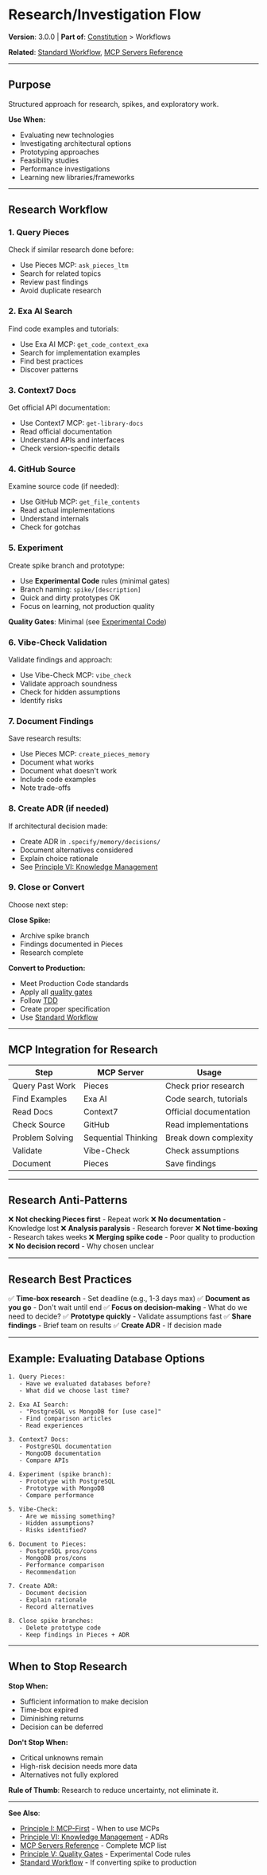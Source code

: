 # Research/Investigation Flow

**Version**: 3.0.0 | **Part of**: [Constitution](../INDEX.md) > Workflows

**Related**: [Standard Workflow](standard-feature.md), [MCP Servers Reference](../references/mcp-servers-ref.md)

---

## Purpose

Structured approach for research, spikes, and exploratory work.

**Use When:**
- Evaluating new technologies
- Investigating architectural options
- Prototyping approaches
- Feasibility studies
- Performance investigations
- Learning new libraries/frameworks

---

## Research Workflow

### 1. Query Pieces
Check if similar research done before:
- Use Pieces MCP: `ask_pieces_ltm`
- Search for related topics
- Review past findings
- Avoid duplicate research

### 2. Exa AI Search
Find code examples and tutorials:
- Use Exa AI MCP: `get_code_context_exa`
- Search for implementation examples
- Find best practices
- Discover patterns

### 3. Context7 Docs
Get official API documentation:
- Use Context7 MCP: `get-library-docs`
- Read official documentation
- Understand APIs and interfaces
- Check version-specific details

### 4. GitHub Source
Examine source code (if needed):
- Use GitHub MCP: `get_file_contents`
- Read actual implementations
- Understand internals
- Check for gotchas

### 5. Experiment
Create spike branch and prototype:
- Use **Experimental Code** rules (minimal gates)
- Branch naming: `spike/[description]`
- Quick and dirty prototypes OK
- Focus on learning, not production quality

**Quality Gates**: Minimal (see [Experimental Code](../principles/05-quality-gates.md#experimental-code-minimal-gates))

### 6. Vibe-Check Validation
Validate findings and approach:
- Use Vibe-Check MCP: `vibe_check`
- Validate approach soundness
- Check for hidden assumptions
- Identify risks

### 7. Document Findings
Save research results:
- Use Pieces MCP: `create_pieces_memory`
- Document what works
- Document what doesn't work
- Include code examples
- Note trade-offs

### 8. Create ADR (if needed)
If architectural decision made:
- Create ADR in `.specify/memory/decisions/`
- Document alternatives considered
- Explain choice rationale
- See [Principle VI: Knowledge Management](../principles/06-knowledge.md#architecture-decision-records-adrs)

### 9. Close or Convert
Choose next step:

**Close Spike:**
- Archive spike branch
- Findings documented in Pieces
- Research complete

**Convert to Production:**
- Meet Production Code standards
- Apply all [quality gates](../principles/05-quality-gates.md#production-code-all-gates-required)
- Follow [TDD](../principles/02-tdd.md)
- Create proper specification
- Use [Standard Workflow](standard-feature.md)

---

## MCP Integration for Research

**Step** | **MCP Server** | **Usage**
---------|---------------|----------
Query Past Work | Pieces | Check prior research
Find Examples | Exa AI | Code search, tutorials
Read Docs | Context7 | Official documentation
Check Source | GitHub | Read implementations
Problem Solving | Sequential Thinking | Break down complexity
Validate | Vibe-Check | Check assumptions
Document | Pieces | Save findings

---

## Research Anti-Patterns

❌ **Not checking Pieces first** - Repeat work
❌ **No documentation** - Knowledge lost
❌ **Analysis paralysis** - Research forever
❌ **Not time-boxing** - Research takes weeks
❌ **Merging spike code** - Poor quality to production
❌ **No decision record** - Why chosen unclear

---

## Research Best Practices

✅ **Time-box research** - Set deadline (e.g., 1-3 days max)
✅ **Document as you go** - Don't wait until end
✅ **Focus on decision-making** - What do we need to decide?
✅ **Prototype quickly** - Validate assumptions fast
✅ **Share findings** - Brief team on results
✅ **Create ADR** - If decision made

---

## Example: Evaluating Database Options

```
1. Query Pieces:
   - Have we evaluated databases before?
   - What did we choose last time?

2. Exa AI Search:
   - "PostgreSQL vs MongoDB for [use case]"
   - Find comparison articles
   - Read experiences

3. Context7 Docs:
   - PostgreSQL documentation
   - MongoDB documentation
   - Compare APIs

4. Experiment (spike branch):
   - Prototype with PostgreSQL
   - Prototype with MongoDB
   - Compare performance

5. Vibe-Check:
   - Are we missing something?
   - Hidden assumptions?
   - Risks identified?

6. Document to Pieces:
   - PostgreSQL pros/cons
   - MongoDB pros/cons
   - Performance comparison
   - Recommendation

7. Create ADR:
   - Document decision
   - Explain rationale
   - Record alternatives

8. Close spike branches:
   - Delete prototype code
   - Keep findings in Pieces + ADR
```

---

## When to Stop Research

**Stop When:**
- Sufficient information to make decision
- Time-box expired
- Diminishing returns
- Decision can be deferred

**Don't Stop When:**
- Critical unknowns remain
- High-risk decision needs more data
- Alternatives not fully explored

**Rule of Thumb**: Research to reduce uncertainty, not eliminate it.

---

**See Also**:
- [Principle I: MCP-First](../principles/01-mcp-first.md) - When to use MCPs
- [Principle VI: Knowledge Management](../principles/06-knowledge.md) - ADRs
- [MCP Servers Reference](../references/mcp-servers-ref.md) - Complete MCP list
- [Principle V: Quality Gates](../principles/05-quality-gates.md) - Experimental Code rules
- [Standard Workflow](standard-feature.md) - If converting spike to production
